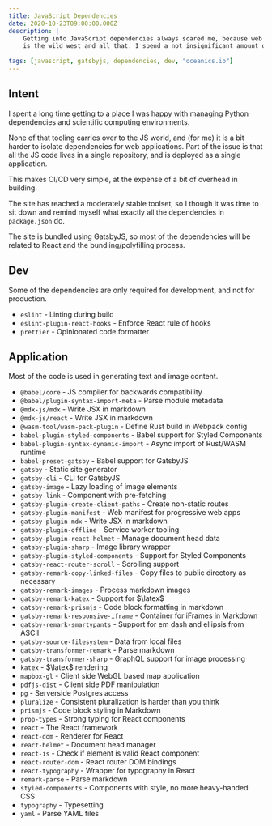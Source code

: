 ```yaml
---
title: JavaScript Dependencies
date: 2020-10-23T09:00:00.000Z
description: |
    Getting into JavaScript dependencies always scared me, because web dev
    is the wild west and all that. I spend a not insignificant amount of time trying to remove dependencies. These are notes on the first order dependencies for this site, and why we use 'em.
    
tags: [javascript, gatsbyjs, dependencies, dev, "oceanics.io"]
---
```


## Intent

I spent a long time getting to a place I was happy with managing Python dependencies and scientific computing environments. 

None of that tooling carries over to the JS world, and (for me) it is a bit harder to isolate dependencies for web applications. Part of the issue is that all the JS code lives in a single repository, and is deployed as a single application.

This makes CI/CD very simple, at the expense of a bit of overhead in building.

The site has reached a moderately stable toolset, so I though it was time to sit down and remind myself what exactly all the dependencies in `package.json` do.

The site is bundled using GatsbyJS, so most of the dependencies will be related to React and the bundling/polyfilling process.

## Dev

Some of the dependencies are only required for development, and not for production. 

* `eslint` - Linting during build
* `eslint-plugin-react-hooks` - Enforce React rule of hooks
* `prettier` - Opinionated code formatter

## Application

Most of the code is used in generating text and image content.

* `@babel/core` - JS compiler for backwards compatibility
* `@babel/plugin-syntax-import-meta` - Parse module metadata
* `@mdx-js/mdx` - Write JSX in markdown
* `@mdx-js/react` - Write JSX in markdown
* `@wasm-tool/wasm-pack-plugin` - Define Rust build in Webpack config
* `babel-plugin-styled-components` - Babel support for Styled Components
* `babel-plugin-syntax-dynamic-import` - Async import of Rust/WASM runtime
* `babel-preset-gatsby` - Babel support for GatsbyJS
* `gatsby` - Static site generator
* `gatsby-cli` - CLI for GatsbyJS
* `gatsby-image` - Lazy loading of image elements
* `gatsby-link` - Component with pre-fetching
* `gatsby-plugin-create-client-paths` - Create non-static routes
* `gatsby-plugin-manifest` - Web manifest for progressive web apps
* `gatsby-plugin-mdx` - Write JSX in markdown
* `gatsby-plugin-offline` - Service worker tooling
* `gatsby-plugin-react-helmet` - Manage document head data
* `gatsby-plugin-sharp` - Image library wrapper
* `gatsby-plugin-styled-components` - Support for Styled Components
* `gatsby-react-router-scroll` - Scrolling support
* `gatsby-remark-copy-linked-files` - Copy files to public directory as necessary
* `gatsby-remark-images` - Process markdown images
* `gatsby-remark-katex` - Support for $\latex$
* `gatsby-remark-prismjs` - Code block formatting in markdown
* `gatsby-remark-responsive-iframe` - Container for iFrames in Markdown
* `gatsby-remark-smartypants` - Support for em dash and ellipsis from ASCII
* `gatsby-source-filesystem` - Data from local files
* `gatsby-transformer-remark` - Parse markdown
* `gatsby-transformer-sharp` - GraphQL support for image processing
* `katex` - $\latex$ rendering
* `mapbox-gl` - Client side WebGL based map application
* `pdfjs-dist` - Client side PDF manipulation
* `pg` - Serverside Postgres access
* `pluralize` - Consistent pluralization is harder than you think
* `prismjs` - Code block styling in Markdown
* `prop-types` - Strong typing for React components
* `react` -  The React framework
* `react-dom` - Renderer for React
* `react-helmet` - Document head manager
* `react-is` - Check if element is valid React component
* `react-router-dom` - React router DOM bindings
* `react-typography` - Wrapper for typography in React
* `remark-parse` - Parse markdown
* `styled-components` - Components with style, no more heavy-handed CSS
* `typography` - Typesetting
* `yaml` - Parse YAML files
